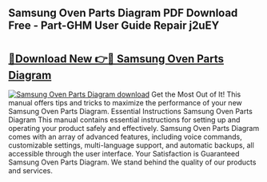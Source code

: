 ## Samsung Oven Parts Diagram PDF Download Free - Part-GHM User Guide Repair j2uEY

# <h2><a href="http://dfh67k.blite.top/?on=Samsung+Oven+Parts+Diagram">🔗Download New 👉🔴 Samsung Oven Parts Diagram</a></h2>

[![Samsung Oven Parts Diagram download](https://i.imgur.com/lujVjoI.png)](http://dfh67k.blite.top/?on=Samsung+Oven+Parts+Diagram)
Get the Most Out of It! This manual offers tips and tricks to maximize the performance of your new Samsung Oven Parts Diagram. Essential Instructions Samsung Oven Parts Diagram This manual contains essential instructions for setting up and operating your product safely and effectively. Samsung Oven Parts Diagram comes with an array of advanced features, including voice commands, customizable settings, multi-language support, and automatic backups, all accessible through the user interface. Your Satisfaction is Guaranteed Samsung Oven Parts Diagram. We stand behind the quality of our products and services.
